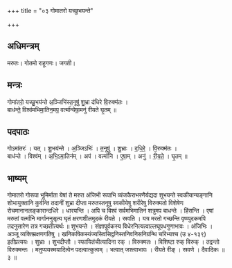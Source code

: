 +++
title = "०३ गोमातरो यच्छुभयन्ते"

+++
## अधिमन्त्रम्
मरुतः। गोतमो राहूगणः। जगती।

## मन्त्रः
गोमा॑तरो॒ यच्छु॒भय॑न्ते अ॒ञ्जिभि॑स्त॒नूषु॑ शु॒भ्रा द॑धिरे वि॒रुक्म॑तः ।  
बाध॑न्ते॒ विश्व॑मभिमा॒तिन॒मप॒ वर्त्मा॑न्येषा॒मनु॑ रीयते घृ॒तम् ॥

## पदपाठः
गोऽमा॑तरः॑ । यत् । शु॒भय॑न्ते । अ॒ञ्जिऽभिः॑ । त॒नूषु॑ । शु॒भ्राः । द॒धि॒रे॒ । वि॒रुक्म॑तः ।  
बाध॑न्ते । विश्व॑म् । अ॒भि॒ऽमा॒तिन॑म् । अप॑ । वर्त्मा॑नि । ए॒षा॒म् । अनु॑ । री॒य॒ते॒ । घृ॒तम् ॥

## भाष्यम्
गोमातरो गोरूपा भूमिर्माता येषां ते मरुत अंजिभी रूपाभि व्यंजकैराभरणैर्यद्यदा शुभयन्ते स्वकीयान्यङ्गानि शोभायुक्तानि कुर्वन्ति तदानीं शुभ्रा दीप्ता मरुतस्तनूषु स्वकीयेषु शरीरेषु विरुक्मतो विशेषेण रोचमानानलङ्कारान्दधिरे । धारयन्ति । अपि च विश्वं सर्वमभिमातिनं शत्रुमप बाधन्ते । हिंसन्ति । एषां मरुतां वर्त्मानि मार्गाननुसृत्य घृतं क्षरणशीलमुदकं रीयते । स्रवति । यत्र मरतो गच्छन्ति वृष्व्युदकमपि तदनुसारेण तत्र गच्छतीत्यर्थः ॥ शुभयन्ते । संज्ञापूर्वकस्य विधेरनित्यत्वाल्लघूपधगुणाभावः । अंजिभिः । अञ्जू व्यक्तिम्रक्षणगतिषु । खनिकषिकस्यंज्यसिवसिद्वनिस्तनिवनिसनिग्रन्थि चरिभ्यश्च (उ ४-१३९) इतीप्रत्ययः । शुभ्राः । शुभदीप्तौ । स्फायितंचीत्यादिना रक् । विरुक्मतः । विशिष्टा रुक् विरुक् । तद्वन्तो विरुक्मन्तः । मतुप्ययस्मयादित्वेन पदत्वात्कुत्वम् । भत्वात् जश्त्वाभावः । रीयते रीङ् । स्रवणे । दैवादिकः ॥ ३ ॥